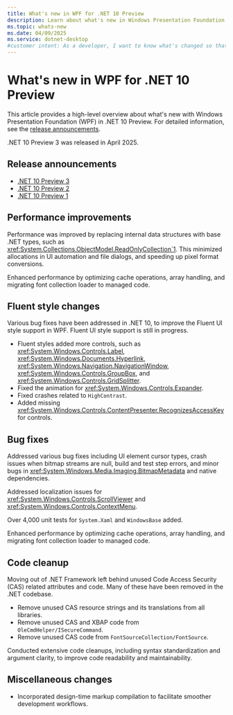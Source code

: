 ```yaml
---
title: What's new in WPF for .NET 10 Preview
description: Learn about what's new in Windows Presentation Foundation (WPF) for .NET 10 Preview. New versions of WPF are released yearly with .NET.
ms.topic: whats-new
ms.date: 04/09/2025
ms.service: dotnet-desktop
#customer intent: As a developer, I want to know what's changed so that I can remain up-to-date.
---
```


# What's new in WPF for .NET 10 Preview

This article provides a high-level overview about what's new with Windows Presentation Foundation (WPF) in .NET 10 Preview. For detailed information, see the [release announcements](#release-announcements).

.NET 10 Preview 3 was released in April 2025.

## Release announcements

- [.NET 10 Preview 3](https://aka.ms/dotnet/10/preview3)
- [.NET 10 Preview 2](https://aka.ms/dotnet/10/preview2)
- [.NET 10 Preview 1](https://aka.ms/dotnet/10/preview1)

## Performance improvements

Performance was improved by replacing internal data structures with base .NET types, such as <xref:System.Collections.ObjectModel.ReadOnlyCollection`1>. This minimized allocations in UI automation and file dialogs, and speeding up pixel format conversions.

Enhanced performance by optimizing cache operations, array handling, and migrating font collection loader to managed code.

## Fluent style changes

Various bug fixes have been addressed in .NET 10, to improve the Fluent UI style support in WPF. Fluent UI style support is still in progress.

- Fluent styles added more controls, such as <xref:System.Windows.Controls.Label>, <xref:System.Windows.Documents.Hyperlink>, <xref:System.Windows.Navigation.NavigationWindow>, <xref:System.Windows.Controls.GroupBox>, and <xref:System.Windows.Controls.GridSplitter>.
- Fixed the animation for <xref:System.Windows.Controls.Expander>.
- Fixed crashes related to `HighContrast`.
- Added missing <xref:System.Windows.Controls.ContentPresenter.RecognizesAccessKey> for controls.

## Bug fixes

Addressed various bug fixes including UI element cursor types, crash issues when bitmap streams are null, build and test step errors, and minor bugs in <xref:System.Windows.Media.Imaging.BitmapMetadata> and native dependencies.

Addressed localization issues for <xref:System.Windows.Controls.ScrollViewer> and <xref:System.Windows.Controls.ContextMenu>.

Over 4,000 unit tests for `System.Xaml` and `WindowsBase` added.

Enhanced performance by optimizing cache operations, array handling, and migrating font collection loader to managed code.

## Code cleanup

Moving out of .NET Framework left behind unused Code Access Security (CAS) related attributes and code. Many of these have been removed in the .NET codebase.

- Remove unused CAS resource strings and its translations from all libraries.
- Remove unused CAS and XBAP code from `OleCmdHelper/ISecureCommand`.
- Remove unused CAS code from `FontSourceCollection/FontSource`.

Conducted extensive code cleanups, including syntax standardization and argument clarity, to improve code readability and maintainability.

## Miscellaneous changes

- Incorporated design-time markup compilation to facilitate smoother development workflows.
